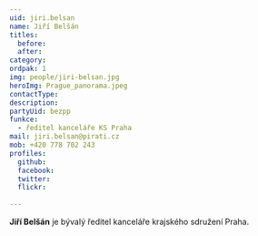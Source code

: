 ```yaml
---
uid: jiri.belsan
name: Jiří Belšán
titles:
  before: 
  after:
category: 
ordpak: 1
img: people/jiri-belsan.jpg
heroImg: Prague_panorama.jpeg
contactType: 
description: 
partyUid: bezpp
funkce: 
  - ředitel kanceláře KS Praha
mail: jiri.belsan@pirati.cz
mob: +420 778 702 243
profiles:
  github:       
  facebook: 
  twitter: 		  
  flickr:
  
---
```


**Jiří Belšán**  je bývalý ředitel kanceláře krajského sdružení Praha.
